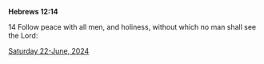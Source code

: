 **Hebrews 12:14**

14 Follow peace with all men, and holiness, without which no man shall see the Lord:

[Saturday 22-June, 2024](https://getbible.net/kjv/Hebrews/12/14)
